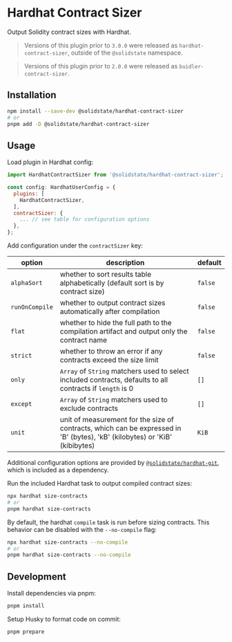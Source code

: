 # Hardhat Contract Sizer

Output Solidity contract sizes with Hardhat.

> Versions of this plugin prior to `3.0.0` were released as `hardhat-contract-sizer`, outside of the `@solidstate` namespace.

> Versions of this plugin prior to `2.0.0` were released as `buidler-contract-sizer`.

## Installation

```bash
npm install --save-dev @solidstate/hardhat-contract-sizer
# or
pnpm add -D @solidstate/hardhat-contract-sizer
```

## Usage

Load plugin in Hardhat config:

```javascript
import HardhatContractSizer from '@solidstate/hardhat-contract-sizer';

const config: HardhatUserConfig = {
  plugins: [
    HardhatContractSizer,
  ],
  contractSizer: {
    ... // see table for configuration options
  },
};
```

Add configuration under the `contractSizer` key:

| option         | description                                                                                                                 | default |
| -------------- | --------------------------------------------------------------------------------------------------------------------------- | ------- |
| `alphaSort`    | whether to sort results table alphabetically (default sort is by contract size)                                             | `false` |
| `runOnCompile` | whether to output contract sizes automatically after compilation                                                            | `false` |
| `flat`         | whether to hide the full path to the compilation artifact and output only the contract name                                 | `false` |
| `strict`       | whether to throw an error if any contracts exceed the size limit                                                            | `false` |
| `only`         | `Array` of `String` matchers used to select included contracts, defaults to all contracts if `length` is 0                  | `[]`    |
| `except`       | `Array` of `String` matchers used to exclude contracts                                                                      | `[]`    |
| `unit`         | unit of measurement for the size of contracts, which can be expressed in 'B' (bytes), 'kB' (kilobytes) or 'KiB' (kibibytes) | `KiB`   |

Additional configuration options are provided by [`@solidstate/hardhat-git`](https://www.npmjs.com/package/@solidstate/hardhat-git), which is included as a dependency.

Run the included Hardhat task to output compiled contract sizes:

```bash
npx hardhat size-contracts
# or
pnpm hardhat size-contracts
```

By default, the hardhat `compile` task is run before sizing contracts. This behavior can be disabled with the `--no-compile` flag:

```bash
npx hardhat size-contracts --no-compile
# or
pnpm hardhat size-contracts --no-compile
```

## Development

Install dependencies via pnpm:

```bash
pnpm install
```

Setup Husky to format code on commit:

```bash
pnpm prepare
```
